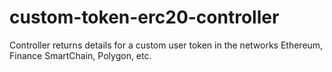 # custom-token-erc20-controller
Controller returns details for a custom user token in the networks Ethereum, Finance SmartChain, Polygon, etc.
